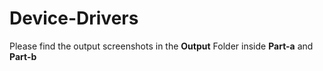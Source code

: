 # Device-Drivers

Please find the output screenshots in the **Output** Folder inside **Part-a** and **Part-b**
